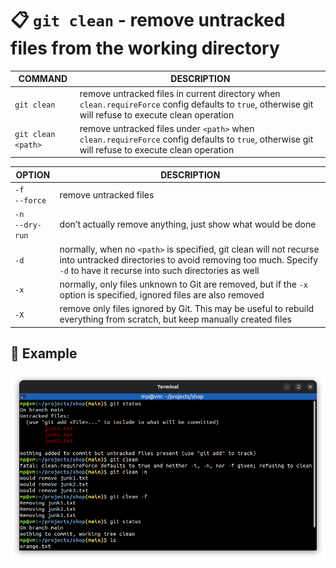 # 📋 `git clean` - remove untracked files from the working directory

| COMMAND            | DESCRIPTION                                                                                                                                           |
| ------------------ | ----------------------------------------------------------------------------------------------------------------------------------------------------- |
| `git clean`        | remove untracked files in current directory when `clean.requireForce` config defaults to `true`, otherwise git will refuse to execute clean operation |
| `git clean <path>` | remove untracked files under `<path>` when `clean.requireForce` config defaults to `true`, otherwise git will refuse to execute clean operation       |

| OPTION                | DESCRIPTION                                                                                                                                                                              |
| --------------------- | ---------------------------------------------------------------------------------------------------------------------------------------------------------------------------------------- |
| `-f`<br />`--force`   | remove untracked files                                                                                                                                                                   |
| `-n`<br />`--dry-run` | don’t actually remove anything, just show what would be done                                                                                                                             |
| `-d`                  | normally, when no `<path>` is specified, git clean will not recurse into untracked directories to avoid removing too much. Specify `-d` to have it recurse into such directories as well |
| `-x`                  | normally, only files unknown to Git are removed, but if the `-x` option is specified, ignored files are also removed                                                                     |
| `-X`                  | remove only files ignored by Git. This may be useful to rebuild everything from scratch, but keep manually created files                                                                 |

## 📌 Example

![](images/git-clean.png)